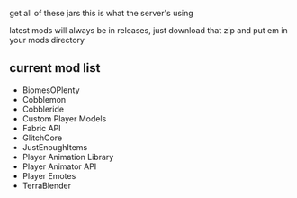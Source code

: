 get all of these jars this is what the server's using

latest mods will always be in releases, just download that zip and put em in your mods directory

## current mod list
- BiomesOPlenty
- Cobblemon
- Cobbleride
- Custom Player Models
- Fabric API
- GlitchCore
- JustEnoughItems
- Player Animation Library
- Player Animator API
- Player Emotes
- TerraBlender
